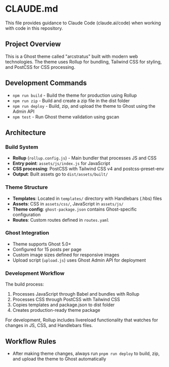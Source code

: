 # CLAUDE.md

This file provides guidance to Claude Code (claude.ai/code) when working with code in this repository.

## Project Overview

This is a Ghost theme called "arcstratus" built with modern web technologies. The theme uses Rollup for bundling, Tailwind CSS for styling, and PostCSS for CSS processing.

## Development Commands

- `npm run build` - Build the theme for production using Rollup
- `npm run zip` - Build and create a zip file in the dist folder
- `npm run deploy` - Build, zip, and upload the theme to Ghost using the Admin API
- `npm test` - Run Ghost theme validation using gscan

## Architecture

### Build System
- **Rollup** (`rollup.config.js`) - Main bundler that processes JS and CSS
- **Entry point**: `assets/js/index.js` for JavaScript
- **CSS processing**: PostCSS with Tailwind CSS v4 and postcss-preset-env
- **Output**: Built assets go to `dist/assets/built/`

### Theme Structure
- **Templates**: Located in `templates/` directory with Handlebars (.hbs) files
- **Assets**: CSS in `assets/css/`, JavaScript in `assets/js/`
- **Theme config**: `ghost-package.json` contains Ghost-specific configuration
- **Routes**: Custom routes defined in `routes.yaml`

### Ghost Integration
- Theme supports Ghost 5.0+
- Configured for 15 posts per page
- Custom image sizes defined for responsive images
- Upload script (`upload.js`) uses Ghost Admin API for deployment

### Development Workflow
The build process:
1. Processes JavaScript through Babel and bundles with Rollup
2. Processes CSS through PostCSS with Tailwind CSS
3. Copies templates and package.json to dist folder
4. Creates production-ready theme package

For development, Rollup includes livereload functionality that watches for changes in JS, CSS, and Handlebars files.

## Workflow Rules

- After making theme changes, always run `pnpm run deploy` to build, zip, and upload the theme to Ghost automatically